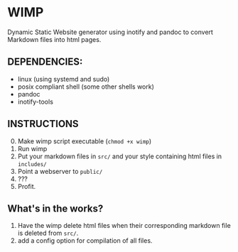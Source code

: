 # WIMP
Dynamic Static Website generator using inotify and pandoc to convert Markdown
files into html pages.

## DEPENDENCIES:
- linux (using systemd and sudo)
- posix compliant shell (some other shells work)
- pandoc
- inotify-tools

## INSTRUCTIONS
0. Make wimp script executable (`chmod +x wimp`)
1. Run wimp
2. Put your markdown files in `src/` and your style containing html files in `includes/`
3. Point a webserver to `public/`
4. ???
5. Profit.


## What's in the works?
1. Have the wimp delete html files when their corresponding
   markdown file is deleted from `src/`.
2. add a config option for compilation of all files.
